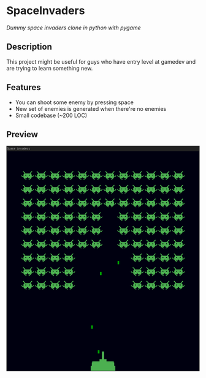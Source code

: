 # SpaceInvaders
*Dummy space invaders clone in python with pygame*


## Description
This project might be useful for guys who have entry level at gamedev and are trying to learn something new.


## Features
* You can shoot some enemy by pressing space
* New set of enemies is generated when there're no enemies
* Small codebase (~200 LOC)


## Preview
![photo](preview.png)
